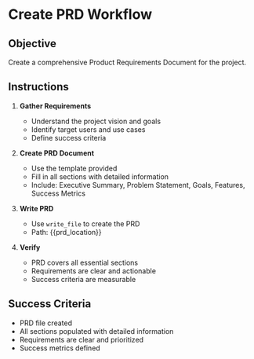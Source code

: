 # Create PRD Workflow

## Objective
Create a comprehensive Product Requirements Document for the project.

## Instructions

1. **Gather Requirements**
   - Understand the project vision and goals
   - Identify target users and use cases
   - Define success criteria

2. **Create PRD Document**
   - Use the template provided
   - Fill in all sections with detailed information
   - Include: Executive Summary, Problem Statement, Goals, Features, Success Metrics

3. **Write PRD**
   - Use `write_file` to create the PRD
   - Path: {{prd_location}}

4. **Verify**
   - PRD covers all essential sections
   - Requirements are clear and actionable
   - Success criteria are measurable

## Success Criteria
- PRD file created
- All sections populated with detailed information
- Requirements are clear and prioritized
- Success metrics defined
